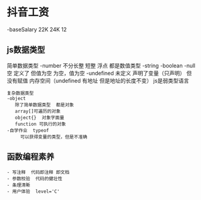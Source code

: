 # 抖音工资

   -baseSalary 22K 24K 12
## js数据类型
   简单数据类型
      -number 不分长整 短整 浮点 都是数值类型
      -string
      -boolean
      -null  空  定义了  但值为空
          为空，值为空
      -undefined 未定义  声明了变量（只声明）  但没有赋值
        内存空间（undefined 有地址 但是地址的长度不变）  js是弱类型语言

    复杂数据类型
    -object
       除了简单数据类型  都是对象
       array[]可遍历的对象
       object{}  对象字面量
       function 可执行的对象
    -自学作业  typeof
         可以获得变量的类型，但是不准确
##  函数编程素养
    - 写注释  代码即注释 即文档
    - 参数校验  代码的健壮性
    - 条理清晰
    - 用户体验  level='C'